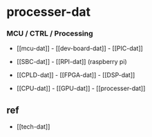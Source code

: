 
# processer-dat

### MCU / CTRL / Processing 

- [[mcu-dat]] - [[dev-board-dat]] - [[PIC-dat]]

- [[SBC-dat]] - [[RPI-dat]] (raspberry pi)

- [[CPLD-dat]] - [[FPGA-dat]] - [[DSP-dat]]




- [[CPU-dat]] - [[GPU-dat]] - [[processer-dat]]






## ref 

- [[tech-dat]]